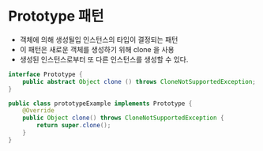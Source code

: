 # Prototype 패턴

- 객체에 의해 생성될입 인스턴스의 타입이 결정되는 패턴
- 이 패턴은 새로운 객체를 생성하기 위해 clone 을 사용
- 생성된 인스턴스로부터 또 다른 인스턴스를 생성할 수 있다.

```java
interface Prototype {
    public abstract Object clone () throws CloneNotSupportedException;
}

public class prototypeExample implements Prototype {
    @Override
    public Object clone() throws CloneNotSupportedException {
        return super.clone();
    }
}
```